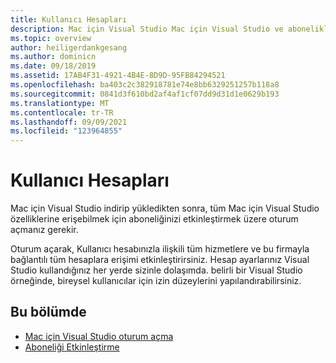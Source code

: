 ```yaml
---
title: Kullanıcı Hesapları
description: Mac için Visual Studio Mac için Visual Studio ve abonelikleri etkinleştirmek için oturum açma hakkında bilgiler
ms.topic: overview
author: heiligerdankgesang
ms.author: dominicn
ms.date: 09/18/2019
ms.assetid: 17AB4F31-4921-4B4E-8D9D-95FB84294521
ms.openlocfilehash: ba403c2c382918781e74e8bb6329251257b118a8
ms.sourcegitcommit: 0841d3f610bd2af4af1cf07dd9d31d1e0629b193
ms.translationtype: MT
ms.contentlocale: tr-TR
ms.lasthandoff: 09/09/2021
ms.locfileid: "123964855"
---
```

# <a name="user-accounts"></a>Kullanıcı Hesapları

Mac için Visual Studio indirip yükledikten sonra, tüm Mac için Visual Studio özelliklerine erişebilmek için aboneliğinizi etkinleştirmek üzere oturum açmanız gerekir.

Oturum açarak, Kullanıcı hesabınızla ilişkili tüm hizmetlere ve bu firmayla bağlantılı tüm hesaplara erişimi etkinleştirirsiniz. Hesap ayarlarınız Visual Studio kullandığınız her yerde sizinle dolaşımda. belirli bir Visual Studio örneğinde, bireysel kullanıcılar için izin düzeylerini yapılandırabilirsiniz.

## <a name="in-this-section"></a>Bu bölümde

* [Mac için Visual Studio oturum açma](signing-in.md)
* [Aboneliği Etkinleştirme](enable-subscription.md)